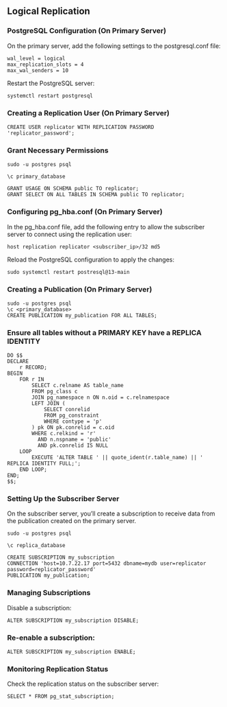 ## Logical Replication

### PostgreSQL Configuration (On Primary Server)
On the primary server, add the following settings to the postgresql.conf file:


    wal_level = logical
    max_replication_slots = 4
    max_wal_senders = 10

Restart the PostgreSQL server:

    systemctl restart postgresql

###  Creating a Replication User (On Primary Server)

    CREATE USER replicator WITH REPLICATION PASSWORD 'replicator_password';

### Grant Necessary Permissions

    sudo -u postgres psql

    \c primary_database

    GRANT USAGE ON SCHEMA public TO replicator;
    GRANT SELECT ON ALL TABLES IN SCHEMA public TO replicator;

###  Configuring pg_hba.conf (On Primary Server)
In the pg_hba.conf file, add the following entry to allow the subscriber server to connect using the replication user:

    host replication replicator <subscriber_ip>/32 md5

Reload the PostgreSQL configuration to apply the changes:

    sudo systemctl restart postresql@13-main

### Creating a Publication (On Primary Server)

    sudo -u postgres psql
    \c <primary_database>
    CREATE PUBLICATION my_publication FOR ALL TABLES;

### Ensure all tables without a PRIMARY KEY have a REPLICA IDENTITY

    DO $$
    DECLARE
        r RECORD;
    BEGIN
        FOR r IN
            SELECT c.relname AS table_name
            FROM pg_class c
            JOIN pg_namespace n ON n.oid = c.relnamespace
            LEFT JOIN (
                SELECT conrelid
                FROM pg_constraint
                WHERE contype = 'p'
            ) pk ON pk.conrelid = c.oid
            WHERE c.relkind = 'r'
              AND n.nspname = 'public'
              AND pk.conrelid IS NULL
        LOOP
            EXECUTE 'ALTER TABLE ' || quote_ident(r.table_name) || ' REPLICA IDENTITY FULL;';
        END LOOP;
    END;
    $$;

    

### Setting Up the Subscriber Server
On the subscriber server, you’ll create a subscription to receive data from the publication created on the primary server.

    sudo -u postgres psql

    \c replica_database

    CREATE SUBSCRIPTION my_subscription
    CONNECTION 'host=10.7.22.17 port=5432 dbname=mydb user=replicator password=replicator_password'
    PUBLICATION my_publication;

###  Managing Subscriptions
Disable a subscription:

    ALTER SUBSCRIPTION my_subscription DISABLE;

### Re-enable a subscription:

    ALTER SUBSCRIPTION my_subscription ENABLE;

### Monitoring Replication Status
Check the replication status on the subscriber server:

    SELECT * FROM pg_stat_subscription;
    




